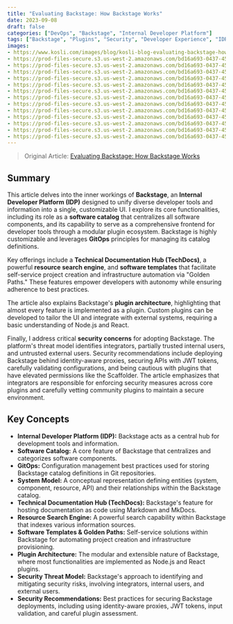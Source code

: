 ```yaml
---
title: "Evaluating Backstage: How Backstage Works"
date: 2023-09-08
draft: false
categories: ["DevOps", "Backstage", "Internal Developer Platform"]
tags: ["Backstage", "Plugins", "Security", "Developer Experience", "IDP"]
images:
- https://www.kosli.com/images/blog/kosli-blog-evaluating-backstage-how-backstage-works-social.jpg
- https://prod-files-secure.s3.us-west-2.amazonaws.com/bd16a693-0437-45a1-9aec-255351a830a8/10753ab0-8745-4f8b-95f9-0537dfccb97f/kosli-blog-evaluating-backstage-how-backstage-works_huf5a8b140c2d61068f3e598727d7df66b_418712_1366x0_resize_q90_h2_box.webp
- https://prod-files-secure.s3.us-west-2.amazonaws.com/bd16a693-0437-45a1-9aec-255351a830a8/433cbe07-613d-4850-91d4-0cbe61fb9ba0/Q9yhKPH.png
- https://prod-files-secure.s3.us-west-2.amazonaws.com/bd16a693-0437-45a1-9aec-255351a830a8/0abb1898-787b-49fa-a8d7-1c438ea5c883/rjV5wUX.png
- https://prod-files-secure.s3.us-west-2.amazonaws.com/bd16a693-0437-45a1-9aec-255351a830a8/1ba566cb-6cd6-4c29-b4dd-bb7cfbc1b4d6/78ZnreI.png
- https://prod-files-secure.s3.us-west-2.amazonaws.com/bd16a693-0437-45a1-9aec-255351a830a8/4ea862e6-2ca8-47de-a6a3-f596563983a8/xkqKpEx.png
- https://prod-files-secure.s3.us-west-2.amazonaws.com/bd16a693-0437-45a1-9aec-255351a830a8/c2592f85-db7e-4e3f-abff-19448eb81ea9/9IFYMZK.png
- https://prod-files-secure.s3.us-west-2.amazonaws.com/bd16a693-0437-45a1-9aec-255351a830a8/a202bb14-3f53-4891-b8e9-7e37f0684fb5/WbftMh4.png
- https://prod-files-secure.s3.us-west-2.amazonaws.com/bd16a693-0437-45a1-9aec-255351a830a8/c6cad105-cc20-4b16-8028-7cb42d4c5265/Es4W5Sc.png
- https://prod-files-secure.s3.us-west-2.amazonaws.com/bd16a693-0437-45a1-9aec-255351a830a8/47ceacc3-8087-47e2-ade4-11934ec57d21/59WHIOR.png
- https://prod-files-secure.s3.us-west-2.amazonaws.com/bd16a693-0437-45a1-9aec-255351a830a8/9aa88394-da04-42c5-b287-e649078ffaa2/CeilU05.png
- https://prod-files-secure.s3.us-west-2.amazonaws.com/bd16a693-0437-45a1-9aec-255351a830a8/47ae5953-1c80-4a57-826c-ffcbbf619eaa/Y0WvlCg.png
- https://prod-files-secure.s3.us-west-2.amazonaws.com/bd16a693-0437-45a1-9aec-255351a830a8/aa1ae0c9-0da6-4f0c-b48b-f56c18c969b8/QNUF6Uq.png
- https://prod-files-secure.s3.us-west-2.amazonaws.com/bd16a693-0437-45a1-9aec-255351a830a8/7b776898-b835-445d-836b-797fac6ff0d7/W4FtCwI.png
---
```


> Original Article: [Evaluating Backstage: How Backstage Works](https://www.kosli.com/blog/evaluating-backstage-how-backstage-works/)

## Summary

This article delves into the inner workings of **Backstage**, an **Internal Developer Platform (IDP)** designed to unify diverse developer tools and information into a single, customizable UI. I explore its core functionalities, including its role as a **software catalog** that centralizes all software components, and its capability to serve as a comprehensive frontend for developer tools through a modular plugin ecosystem. Backstage is highly customizable and leverages **GitOps** principles for managing its catalog definitions.

Key offerings include a **Technical Documentation Hub (TechDocs)**, a powerful **resource search engine**, and **software templates** that facilitate self-service project creation and infrastructure automation via "Golden Paths." These features empower developers with autonomy while ensuring adherence to best practices.

The article also explains Backstage's **plugin architecture**, highlighting that almost every feature is implemented as a plugin. Custom plugins can be developed to tailor the UI and integrate with external systems, requiring a basic understanding of Node.js and React.

Finally, I address critical **security concerns** for adopting Backstage. The platform's threat model identifies integrators, partially trusted internal users, and untrusted external users. Security recommendations include deploying Backstage behind identity-aware proxies, securing APIs with JWT tokens, carefully validating configurations, and being cautious with plugins that have elevated permissions like the Scaffolder. The article emphasizes that integrators are responsible for enforcing security measures across core plugins and carefully vetting community plugins to maintain a secure environment.

## Key Concepts

*   **Internal Developer Platform (IDP):** Backstage acts as a central hub for development tools and information.
*   **Software Catalog:** A core feature of Backstage that centralizes and categorizes software components.
*   **GitOps:** Configuration management best practices used for storing Backstage catalog definitions in Git repositories.
*   **System Model:** A conceptual representation defining entities (system, component, resource, API) and their relationships within the Backstage catalog.
*   **Technical Documentation Hub (TechDocs):** Backstage's feature for hosting documentation as code using Markdown and MkDocs.
*   **Resource Search Engine:** A powerful search capability within Backstage that indexes various information sources.
*   **Software Templates & Golden Paths:** Self-service solutions within Backstage for automating project creation and infrastructure provisioning.
*   **Plugin Architecture:** The modular and extensible nature of Backstage, where most functionalities are implemented as Node.js and React plugins.
*   **Security Threat Model:** Backstage's approach to identifying and mitigating security risks, involving integrators, internal users, and external users.
*   **Security Recommendations:** Best practices for securing Backstage deployments, including using identity-aware proxies, JWT tokens, input validation, and careful plugin assessment.
